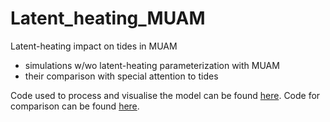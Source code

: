 # Latent_heating_MUAM
Latent-heating impact on tides in MUAM

  - simulations w/wo latent-heating parameterization with MUAM
  - their comparison with special attention to tides
  
Code used to process and visualise the model can be found [here](./Referenz_LH). Code for comparison can be found [here](./code).
